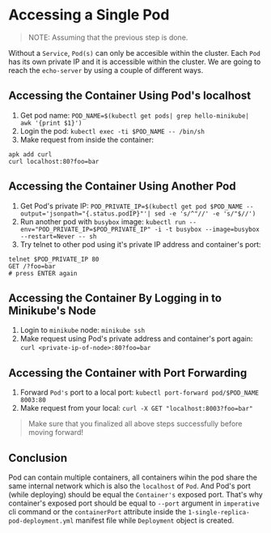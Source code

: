 # Accessing a Single Pod

> NOTE: Assuming that the previous step is done.

Without a `Service`, `Pod(s)` can only be accesible within the cluster. Each `Pod` has its own
private IP and it is accessible within the cluster. We are going to reach the `echo-server` by
using a couple of different ways.


## Accessing the Container Using Pod's localhost

1. Get pod name: `POD_NAME=$(kubectl get pods| grep hello-minikube| awk '{print $1}')`
2. Login the pod: `kubectl exec -ti $POD_NAME -- /bin/sh`
3. Make request from inside the container:
```
apk add curl
curl localhost:80?foo=bar
```

## Accessing the Container Using Another Pod

1. Get Pod's private IP: `POD_PRIVATE_IP=$(kubectl get pod $POD_NAME --output='jsonpath="{.status.podIP}"'| sed -e 's/^"//' -e 's/"$//')`
2. Run another pod with `busybox` image: `kubectl run --env="POD_PRIVATE_IP=$POD_PRIVATE_IP" -i -t busybox --image=busybox --restart=Never -- sh`
3. Try telnet to other pod using it's private IP address and container's port:
```
telnet $POD_PRIVATE_IP 80
GET /?foo=bar
# press ENTER again
```

## Accessing the Container By Logging in to Minikube's Node

1. Login to `minikube` node: `minikube ssh`
2. Make request using Pod's private address and container's port again: `curl <private-ip-of-node>:80?foo=bar`

## Accessing the Container with Port Forwarding

1. Forward `Pod's` port to a local port: `kubectl port-forward pod/$POD_NAME 8003:80`
2. Make request from your local: `curl -X GET "localhost:8003?foo=bar"`


> Make sure that you finalized all above steps successfully before moving forward!

## Conclusion

Pod can contain multiple containers, all containers wihin the pod share the same internal network
which is also the `localhost` of `Pod`. And Pod's port (while deploying) should be equal the
`Container's` exposed port.
That's why container's exposed port should be equal to `--port` argument in `imperative` cli command
or the `containerPort` attribute inside the `1-single-replica-pod-deployment.yml` manifest file 
while `Deployment` object is created.
